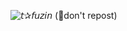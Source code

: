 ![𝘵✰𝘧𝘶𝘻𝘪𝘯 (🔭don't repost)](https://github.com/Kim-Chaewonn/OOP244-Seneca-College/assets/137004973/8510507f-7c72-4a86-a30e-f0eca4abd1fc)
